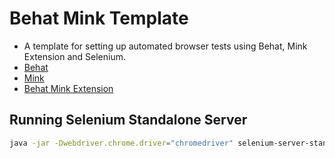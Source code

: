 # Behat Mink Template
* A template for setting up automated browser tests using Behat, Mink Extension and Selenium.
* [Behat](http://behat.org/en/latest/index.html)
* [Mink](http://mink.behat.org/en/latest/)
* [Behat Mink Extension](https://github.com/Behat/MinkExtension)

## Running Selenium Standalone Server
```bash
java -jar -Dwebdriver.chrome.driver="chromedriver" selenium-server-standalone-3.141.59.jar
```
